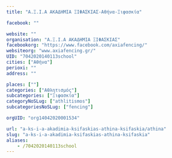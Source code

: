 ```yaml
---
title: "Α.Ξ.Ι.Α ΑΚΑΔΗΜΙΑ ΞΙΦΑΣΚΙΑΣ-Αθήνα-Ξιφασκία"

facebook: ""

website: ""
organisation: "Α.Ξ.Ι.Α ΑΚΑΔΗΜΙΑ ΞΙΦΑΣΚΙΑΣ"
facebookorg: "https://www.facebook.com/axiafencing/"
websiteorg: "www.axiafencing.gr/"
UID: "7042020140113school"
cities: ["Αθήνα"]
perioxi: ""
address: ""

places: [""]
categories: ["Αθλητισμός"]
subcategories: ["Ξιφασκία"]
categoryNoSLug: ["athlitismos"]
subcategoriesNoSLug: ["fencing"]

orgUID: "org14042020001534"

url: "a-ks-i-a-akadimia-ksifaskias-athina-ksifaskia/athina"
slug: "a-ks-i-a-akadimia-ksifaskias-athina-ksifaskia"
aliases:
    - /7042020140113school
---
```






